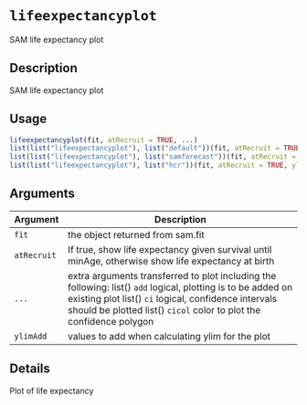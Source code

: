 # `lifeexpectancyplot`

SAM life expectancy plot


## Description

SAM life expectancy plot


## Usage

```r
lifeexpectancyplot(fit, atRecruit = TRUE, ...)
list(list("lifeexpectancyplot"), list("default"))(fit, atRecruit = TRUE, ylimAdd = fit$conf$maxAge, ...)
list(list("lifeexpectancyplot"), list("samforecast"))(fit, atRecruit = TRUE, ylimAdd = fit$conf$maxAge, ...)
list(list("lifeexpectancyplot"), list("hcr"))(fit, atRecruit = TRUE, ylimAdd = fit$conf$maxAge, ...)
```


## Arguments

Argument      |Description
------------- |----------------
`fit`     |     the object returned from sam.fit
`atRecruit`     |     If true, show life expectancy given survival until minAge, otherwise show life expectancy at birth
`...`     |     extra arguments transferred to plot including the following: list()  `add` logical, plotting is to be added on existing plot list()  `ci` logical, confidence intervals should be plotted list()  `cicol` color to plot the confidence polygon
`ylimAdd`     |     values to add when calculating ylim for the plot


## Details

Plot of life expectancy


